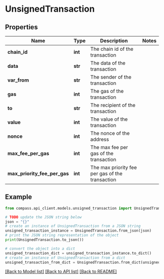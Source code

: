 # UnsignedTransaction


## Properties

Name | Type | Description | Notes
------------ | ------------- | ------------- | -------------
**chain_id** | **int** | The chain id of the transaction | 
**data** | **str** | The data of the transaction | 
**var_from** | **str** | The sender of the transaction | 
**gas** | **int** | The gas of the transaction | 
**to** | **str** | The recipient of the transaction | 
**value** | **int** | The value of the transaction | 
**nonce** | **int** | The nonce of the address | 
**max_fee_per_gas** | **int** | The max fee per gas of the transaction | 
**max_priority_fee_per_gas** | **int** | The max priority fee per gas of the transaction | 

## Example

```python
from compass.api_client.models.unsigned_transaction import UnsignedTransaction

# TODO update the JSON string below
json = "{}"
# create an instance of UnsignedTransaction from a JSON string
unsigned_transaction_instance = UnsignedTransaction.from_json(json)
# print the JSON string representation of the object
print(UnsignedTransaction.to_json())

# convert the object into a dict
unsigned_transaction_dict = unsigned_transaction_instance.to_dict()
# create an instance of UnsignedTransaction from a dict
unsigned_transaction_from_dict = UnsignedTransaction.from_dict(unsigned_transaction_dict)
```
[[Back to Model list]](../README.md#documentation-for-models) [[Back to API list]](../README.md#documentation-for-api-endpoints) [[Back to README]](../README.md)


